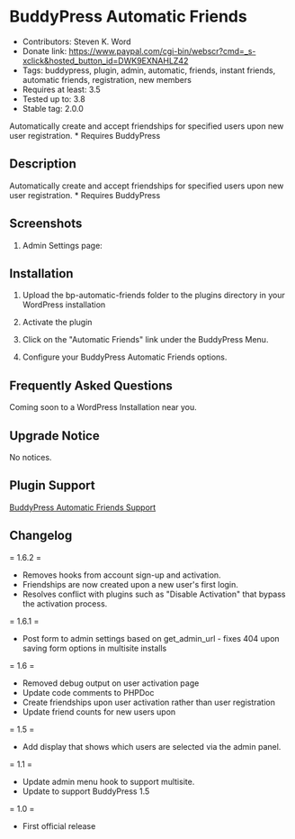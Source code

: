 BuddyPress Automatic Friends
============================
* Contributors: Steven K. Word
* Donate link: https://www.paypal.com/cgi-bin/webscr?cmd=_s-xclick&hosted_button_id=DWK9EXNAHLZ42
* Tags: buddypress, plugin, admin, automatic, friends, instant friends, automatic friends, registration, new members
* Requires at least: 3.5
* Tested up to: 3.8
* Stable tag: 2.0.0

Automatically create and accept friendships for specified users upon new user registration. * Requires BuddyPress

## Description ##

Automatically create and accept friendships for specified users upon new user registration. * Requires BuddyPress

## Screenshots ##

1. Admin Settings page:


## Installation ##

1. Upload the bp-automatic-friends folder to the plugins directory in your WordPress installation

2. Activate the plugin

3. Click on the "Automatic Friends" link under the BuddyPress Menu.

4. Configure your BuddyPress Automatic Friends options.


## Frequently Asked Questions ##

Coming soon to a WordPress Installation near you.


## Upgrade Notice ##

No notices.


## Plugin Support ##

[BuddyPress Automatic Friends Support](http://www.stevenword.com/plugins/bp-automatic-friends/ "BuddyPress Automatic Friends Support")


## Changelog ##

= 1.6.2 =

* Removes hooks from account sign-up and activation.
* Friendships are now created upon a new user's first login.
* Resolves conflict with plugins such as "Disable Activation" that bypass the activation process.

= 1.6.1 =

* Post form to admin settings based on get_admin_url - fixes 404 upon saving form options in multisite installs

= 1.6 =

* Removed debug output on user activation page
* Update code comments to PHPDoc
* Create friendships upon user activation rather than user registration
* Update friend counts for new users upon

= 1.5 =

* Add display that shows which users are selected via the admin panel.

= 1.1 =

* Update admin menu hook to support multisite.
* Update to support BuddyPress 1.5

= 1.0 =

* First official release
